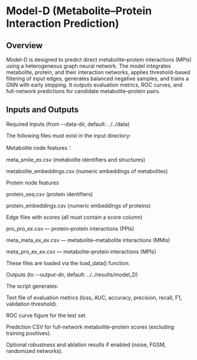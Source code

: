 # Model-D (Metabolite–Protein Interaction Prediction)

## Overview
Model-D is designed to predict direct metabolite–protein interactions (MPIs) using a heterogeneous graph neural network. The model integrates metabolite, protein, and their interaction networks, applies threshold-based filtering of input edges, generates balanced negative samples, and trains a GNN with early stopping. It outputs evaluation metrics, ROC curves, and full-network predictions for candidate metabolite–protein pairs.

## Inputs and Outputs
Required Inputs (from --data-dir, default: ../../data)

The following files must exist in the input directory:

Metabolite node features：

meta_smile_ex.csv (metabolite identifiers and structures)

metabolite_embeddings.csv (numeric embeddings of metabolites)

Protein node features

protein_seq.csv (protein identifiers)

protein_embeddings.csv (numeric embeddings of proteins)

Edge files with scores (all must contain a score column)

pro_pro_ex.csv — protein–protein interactions (PPIs)

meta_meta_ex_ex.csv — metabolite–metabolite interactions (MMIs)

meta_pro_ex_ex.csv — metabolite–protein interactions (MPIs)

These files are loaded via the load_data() function.

Outputs (to --output-dir, default: ../../results/model_D)

The script generates:

Text file of evaluation metrics (loss, AUC, accuracy, precision, recall, F1, validation threshold).

ROC curve figure for the test set.

Prediction CSV for full-network metabolite–protein scores (excluding training positives).

Optional robustness and ablation results if enabled (noise, FGSM, randomized networks).
